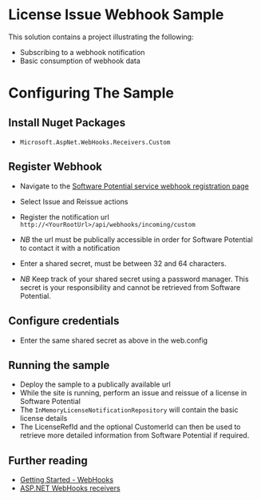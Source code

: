 # License Issue Webhook Sample

This solution contains a project illustrating the following:

* Subscribing to a webhook notification
* Basic consumption of webhook data


# Configuring The Sample

## Install Nuget Packages
* `Microsoft.AspNet.WebHooks.Receivers.Custom`

## Register Webhook
* Navigate to the [Software Potential service webhook registration page](https://srv.softwarepotential.com/Develop/Webhook)
* Select Issue and Reissue actions

* Register the notification url `http://<YourRootUrl>/api/webhooks/incoming/custom`

* *NB* the url must be publically accessible in order for Software Potential to contact it with a notification
* Enter a shared secret, must be between 32 and 64 characters. 
* *NB* Keep track of your shared secret using a password manager. This secret is your responsibility and cannot be retrieved from Software Potential.

## Configure credentials
* Enter the same shared secret as above in the web.config

## Running the sample
* Deploy the sample to a publically available url
* While the site is running, perform an issue and reissue of a license in Software Potential
* The `InMemoryLicenseNotificationRepository` will contain the basic license details
* The LicenseRefId and the optional CustomerId can then be used to retrieve more detailed information from Software Potential if required.

## Further reading
* [Getting Started - WebHooks](https://support.softwarepotential.com/hc/en-us/articles/115002224485-Getting-Started-WebHooks)
* [ASP.NET WebHooks receivers](https://docs.microsoft.com/en-us/aspnet/webhooks/receiving/receivers)
